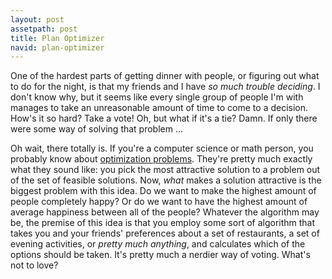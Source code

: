 ```yaml
---
layout: post
assetpath: post
title: Plan Optimizer
navid: plan-optimizer
---
```


One of the hardest parts of getting dinner with people, or figuring out what to do for the night, is that my friends and I have *so much trouble deciding*. I don't know why, but it seems like every single group of people I'm with manages to take an unreasonable amount of time to come to a decision. How's it so hard? Take a vote! Oh, but what if it's a tie? Damn. If only there were some way of solving that problem ...

Oh wait, there totally is. If you're a computer science or math person, you probably know about [optimization problems](http://en.wikipedia.org/wiki/Optimization_problem). They're pretty much exactly what they sound like: you pick the most attractive solution to a problem out of the set of feasible solutions. Now, *what* makes a solution attractive is the biggest problem with this idea. Do we want to make the highest amount of people completely happy? Or do we want to have the highest amount of average happiness between all of the people? Whatever the algorithm may be, the premise of this idea is that you employ some sort of algorithm that takes you and your friends' preferences about a set of restaurants, a set of evening activities, or *pretty much anything*, and calculates which of the options should be taken. It's pretty much a nerdier way of voting. What's not to love?